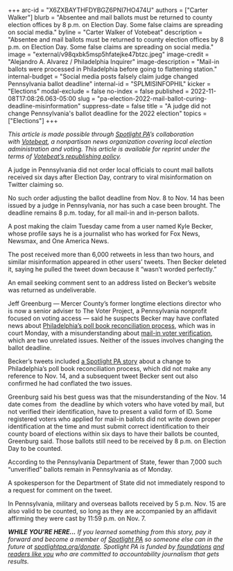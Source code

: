 +++
arc-id = "X6ZXBAYTHFDYBGZ6PNI7HO474U"
authors = ["Carter Walker"]
blurb = "Absentee and mail ballots must be returned to county election offices by 8 p.m. on Election Day. Some false claims are spreading on social media."
byline = "Carter Walker of Votebeat"
description = "Absentee and mail ballots must be returned to county election offices by 8 p.m. on Election Day. Some false claims are spreading on social media."
image = "external/v98qxbk5msp5hfatejke47btzc.jpeg"
image-credit = "Alejandro A. Alvarez / Philadelphia Inquirer"
image-description = "Mail-in ballots were processed in Philadelphia before going to flattening station."
internal-budget = "Social media posts falsely claim judge changed Pennsylvania ballot deadline"
internal-id = "SPLMISINFOPHIL"
kicker = "Elections"
modal-exclude = false
no-index = false
published = 2022-11-08T17:08:26.063-05:00
slug = "pa-election-2022-mail-ballot-curing-deadline-misinformation"
suppress-date = false
title = "A judge did not change Pennsylvania's ballot deadline for the 2022 election"
topics = ["Elections"]
+++

<i>This article is made possible through&nbsp;</i><a href="https://www.spotlightpa.org/"><i>Spotlight PA</i></a><i>’s collaboration with&nbsp;</i><a href="https://www.votebeat.org/"><i>Votebeat</i></a><i>, a nonpartisan news organization covering local election administration and voting. This article is available for reprint under the terms of&nbsp;</i><a href="https://www.votebeat.org/pages/republishing"><i>Votebeat’s republishing policy</i></a><i>.</i>

A judge in Pennsylvania did not order local officials to count mail ballots received six days after Election Day, contrary to viral misinformation on Twitter claiming so.

No such order adjusting the ballot deadline from Nov. 8 to Nov. 14 has been issued by a judge in Pennsylvania, nor has such a case been brought. The deadline remains 8 p.m. today, for all mail-in and in-person ballots.

A post making the claim Tuesday came from a user named Kyle Becker, whose profile says he is a journalist who has worked for Fox News, Newsmax, and One America News.

<script src="https://www.spotlightpa.org/embed.js" async></script><div data-spl-embed-version="1" data-spl-src="https://www.spotlightpa.org/embeds/newsletter/"></div>

The post received more than 6,000 retweets in less than two hours, and similar misinformation appeared in other users’ tweets. Then Becker deleted it, saying he pulled the tweet down because it “wasn’t worded perfectly.”

An email seeking comment sent to an address listed on Becker’s website was returned as undeliverable.

Jeff Greenburg — Mercer County’s former longtime elections director who is now a senior adviser to The Voter Project, a Pennsylvania nonprofit focused on voting access — said he suspects Becker may have conflated news about <a href="https://www.inquirer.com/politics/election/philadelphia-election-vote-count-slowed-poll-book-reconciliation-20221108.html">Philadelphia’s poll book reconciliation process</a>, which was in court Monday, with a misunderstanding about <a href="https://www.spotlightpa.org/news/2022/11/2022-pa-election-misinformation-unverified-ballots-drop-boxes-vote-delays/">mail-in voter verification</a>, which are two unrelated issues. Neither of the issues involves changing the ballot deadline.

Becker’s tweets included <a href="https://www.spotlightpa.org/news/2022/11/pa-election-2022-philadelphia-double-voting-lawsuit/">a Spotlight PA story</a> about a change to Philadelphia’s poll book reconciliation process, which did not make any reference to Nov. 14, and a subsequent tweet Becker sent out also confirmed he had conflated the two issues.

Greenburg said his best guess was that the misunderstanding of the Nov. 14 date comes from&nbsp; the deadline by which voters who have voted by mail, but not verified their identification, have to present a valid form of ID. Some registered voters who applied for mail-in ballots did not write down proper identification at the time and must submit correct identification to their county board of elections within six days to have their ballots be counted, Greenburg said. Those ballots still need to be received by 8 p.m. on Election Day to be counted.

<script src="https://www.spotlightpa.org/embed.js" async></script><div data-spl-embed-version="1" data-spl-src="https://www.spotlightpa.org/embeds/donate/"></div>

According to the Pennsylvania Department of State, fewer than 7,000 such “unverified” ballots remain in Pennsylvania as of Monday.

A spokesperson for the Department of State did not immediately respond to a request for comment on the tweet.

In Pennsylvania, military and overseas ballots received by 5 p.m. Nov. 15 are also valid to be counted, so long as they are accompanied by an affidavit affirming they were cast by 11:59 p.m. on Nov. 7.

<i><b>WHILE YOU’RE HERE...</b></i><i> If you learned something from this story, pay it forward and become a member of </i><a href="https://www.spotlightpa.org/"><i>Spotlight PA</i></a><i> so someone else can in the future at </i><a href="https://www.spotlightpa.org/donate"><i>spotlightpa.org/donate</i></a><i>. Spotlight PA is funded by</i><a href="https://www.spotlightpa.org/support"><i> foundations</i></a><i> </i><a href="https://www.spotlightpa.org/support"><i>and readers like you</i></a><i> who are committed to accountability journalism that gets results.</i>
